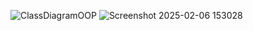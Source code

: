 ![ClassDiagramOOP](https://github.com/user-attachments/assets/7b8ab177-0889-43b1-822a-6e85ae9b982a)
![Screenshot 2025-02-06 153028](https://github.com/user-attachments/assets/77495244-3ca4-491f-a022-dcee6afe0b18)
